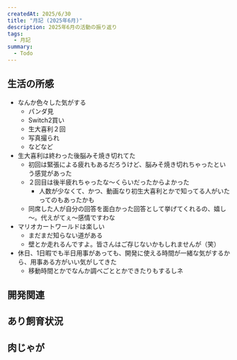 ```yaml
---
createdAt: 2025/6/30
title: "月記 (2025年6月)"
description: 2025年6月の活動の振り返り
tags: 
  - 月記
summary:
  - Todo
---
```


## 生活の所感

* なんか色々した気がする
  * パンダ見
  * Switch2買い
  * 生大喜利２回
  * 写真撮られ
  * などなど
* 生大喜利は終わった後脳みそ焼き切れてた
  * 初回は緊張による疲れもあるだろうけど、脳みそ焼き切れちゃったという感覚があった
  * ２回目は後半疲れちゃったな～くらいだったからよかった
    * 人数が少なくて、かつ、動画なり初生大喜利とかで知ってる人がいたってのもあったかも
  * 同席した人が自分の回答を面白かった回答として挙げてくれるの、嬉し～。代えがてぇ〜感情ですわな
* マリオカートワールドは楽しい
  * まだまだ知らない道がある
  * 壁とか走れるんですよ。皆さんはご存じないかもしれませんが（笑）
* 休日、1日暇でも半日用事があっても、開発に使える時間が一緒な気がするから、用事ある方がいい気がしてきた
  * 移動時間とかでなんか調べごととかできたりもするしネ

## 開発関連

## あり飼育状況

## 肉じゃが
